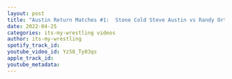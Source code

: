 ```yaml
---
layout: post
title: "Austin Return Matches #1:  Stone Cold Steve Austin vs Randy Orton"
date: 2022-04-25
categories: its-my-wrestling videos
author: its-my-wrestling
spotify_track_id: 
youtube_video_id: Yz58_Ty03qs
apple_track_id: 
youtube_metadata: 
---
```

